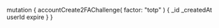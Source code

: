 mutation {
    accountCreate2FAChallenge(
        factor: "totp"
    ) {
        _id
        _createdAt
        userId
        expire
    }
}

